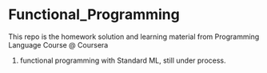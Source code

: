 # Functional_Programming
This repo is the homework solution and learning material from Programming Language Course @ Coursera

1. functional programming with Standard ML, still under process.
